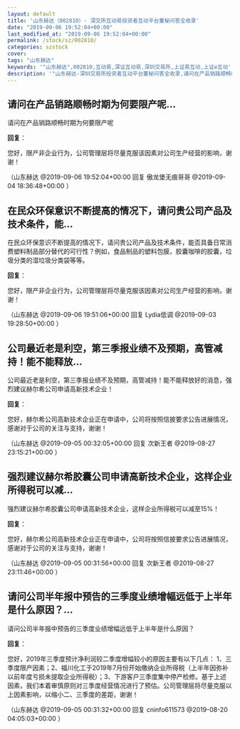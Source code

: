 ```yaml
---
layout: default
title: '山东赫达（002810）- 深交所互动易投资者互动平台董秘问答全收录'
date: "2019-09-06 19:52:04+00:00"
last_modified_at: "2019-09-06 19:52:04+00:00"
permalink: /stock/sz/002810/
categories: szstock
cover: 
tags: "山东赫达"
keywords: '"山东赫达",002810,互动易,深证互动易,深圳交易所,上证易互动,上证e互动'
description: '"山东赫达-深圳交易所投资者互动平台董秘问答全收录,请问在产品销路顺畅时期为何要限产呢"'
---
```


## 请问在产品销路顺畅时期为何要限产呢...

请问在产品销路顺畅时期为何要限产呢

**回复**：

您好，限产非企业行为，公司管理层将尽量克服该因素对公司生产经营的影响，谢谢！ 

（山东赫达  @2019-09-06 19:52:04+00:00 回复 傲龙堡无痕哥哥  @2019-09-04 18:36:48+00:00 ）

## 在民众环保意识不断提高的情况下，请问贵公司产品及技术条件，能...

在民众环保意识不断提高的情况下，请问贵公司产品及技术条件，能否具备日常消费塑料制品部分替代的可行性？例如，食品制品的塑料包膜，胶囊咖啡的胶囊，垃圾分类的湿垃圾分类袋等等。

**回复**：

您好，限产非企业行为，公司管理层将尽量克服该因素对公司生产经营的影响，谢谢！ 

（山东赫达  @2019-09-06 19:51:06+00:00 回复 Lydia低调  @2019-09-03 19:28:50+00:00 ）

## 公司最近老是利空，第三季报业绩不及预期，高管减持！能不能释放...

公司最近老是利空，第三季报业绩不及预期，高管减持！能不能释放好的消息，强烈建议赫尔希公司申请高新技术企业！

**回复**：

您好，赫尔希公司高新技术企业正在申请中，公司将按照信披要求公告进展情况，感谢对于公司的关注与支持，谢谢！ 

（山东赫达  @2019-09-05 00:32:05+00:00 回复 次新王者  @2019-08-27 23:15:21+00:00 ）

## 强烈建议赫尔希胶囊公司申请高新技术企业，这样企业所得税可以减...

强烈建议赫尔希胶囊公司申请高新技术企业，这样企业所得税可以减至15%！

**回复**：

您好，赫尔希公司高新技术企业正在申请中，公司将按照信披要求公告进展情况，感谢对于公司的关注与支持，谢谢！ 

（山东赫达  @2019-09-05 00:31:56+00:00 回复 次新王者  @2019-08-27 23:11:46+00:00 ）

## 请问公司半年报中预告的三季度业绩增幅远低于上半年是什么原因？...

请问公司半年报中预告的三季度业绩增幅远低于上半年是什么原因？

**回复**：

您好，2019年三季度预计净利润较二季度增幅较小的原因主要有以下几点：
1、三季度限产因素；2、福川化工于2019年7月份开始缴纳企业所得税（上半年因弥补以前年度亏损未提取企业所得税）；3、下游客户三季度集中停产检修。基于上述因素，我们本着审慎原则对三季度经营情况进行了预估。公司管理层将尽量克服以上因素影响，以缩小二、三季度的差距，谢谢！ 

（山东赫达  @2019-09-05 00:31:32+00:00 回复 cninfo611573  @2019-08-20 04:05:03+00:00 ）

